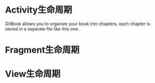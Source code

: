 # Activity生命周期

GitBook allows you to organize your book into chapters, each chapter is stored in a separate file like this one.

# Fragment生命周期

# View生命周期
